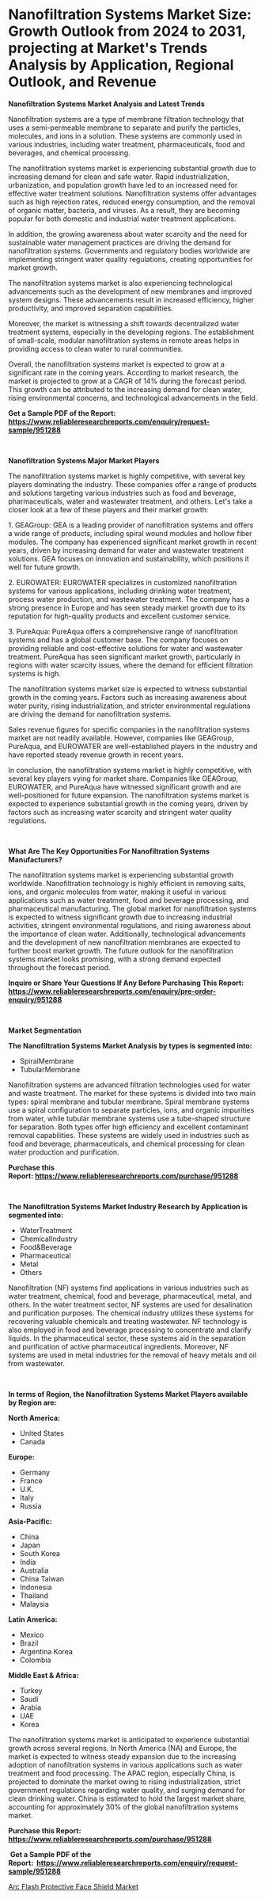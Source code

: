 <p><h1>Nanofiltration Systems Market Size: Growth Outlook from 2024 to 2031, projecting at Market's Trends Analysis by Application, Regional Outlook, and Revenue</h1></p><p><strong>Nanofiltration Systems Market Analysis and Latest Trends</strong></p>
<p><p>Nanofiltration systems are a type of membrane filtration technology that uses a semi-permeable membrane to separate and purify the particles, molecules, and ions in a solution. These systems are commonly used in various industries, including water treatment, pharmaceuticals, food and beverages, and chemical processing.</p><p>The nanofiltration systems market is experiencing substantial growth due to increasing demand for clean and safe water. Rapid industrialization, urbanization, and population growth have led to an increased need for effective water treatment solutions. Nanofiltration systems offer advantages such as high rejection rates, reduced energy consumption, and the removal of organic matter, bacteria, and viruses. As a result, they are becoming popular for both domestic and industrial water treatment applications.</p><p>In addition, the growing awareness about water scarcity and the need for sustainable water management practices are driving the demand for nanofiltration systems. Governments and regulatory bodies worldwide are implementing stringent water quality regulations, creating opportunities for market growth.</p><p>The nanofiltration systems market is also experiencing technological advancements such as the development of new membranes and improved system designs. These advancements result in increased efficiency, higher productivity, and improved separation capabilities.</p><p>Moreover, the market is witnessing a shift towards decentralized water treatment systems, especially in the developing regions. The establishment of small-scale, modular nanofiltration systems in remote areas helps in providing access to clean water to rural communities.</p><p>Overall, the nanofiltration systems market is expected to grow at a significant rate in the coming years. According to market research, the market is projected to grow at a CAGR of 14% during the forecast period. This growth can be attributed to the increasing demand for clean water, rising environmental concerns, and technological advancements in the field.</p></p>
<p><strong>Get a Sample PDF of the Report:&nbsp; <a href="https://www.reliableresearchreports.com/enquiry/request-sample/951288">https://www.reliableresearchreports.com/enquiry/request-sample/951288</a></strong></p>
<p>&nbsp;</p>
<p><strong>Nanofiltration Systems Major Market Players</strong></p>
<p><p>The nanofiltration systems market is highly competitive, with several key players dominating the industry. These companies offer a range of products and solutions targeting various industries such as food and beverage, pharmaceuticals, water and wastewater treatment, and others. Let's take a closer look at a few of these players and their market growth:</p><p>1. GEAGroup: GEA is a leading provider of nanofiltration systems and offers a wide range of products, including spiral wound modules and hollow fiber modules. The company has experienced significant market growth in recent years, driven by increasing demand for water and wastewater treatment solutions. GEA focuses on innovation and sustainability, which positions it well for future growth.</p><p>2. EUROWATER: EUROWATER specializes in customized nanofiltration systems for various applications, including drinking water treatment, process water production, and wastewater treatment. The company has a strong presence in Europe and has seen steady market growth due to its reputation for high-quality products and excellent customer service.</p><p>3. PureAqua: PureAqua offers a comprehensive range of nanofiltration systems and has a global customer base. The company focuses on providing reliable and cost-effective solutions for water and wastewater treatment. PureAqua has seen significant market growth, particularly in regions with water scarcity issues, where the demand for efficient filtration systems is high.</p><p>The nanofiltration systems market size is expected to witness substantial growth in the coming years. Factors such as increasing awareness about water purity, rising industrialization, and stricter environmental regulations are driving the demand for nanofiltration systems.</p><p>Sales revenue figures for specific companies in the nanofiltration systems market are not readily available. However, companies like GEAGroup, PureAqua, and EUROWATER are well-established players in the industry and have reported steady revenue growth in recent years.</p><p>In conclusion, the nanofiltration systems market is highly competitive, with several key players vying for market share. Companies like GEAGroup, EUROWATER, and PureAqua have witnessed significant growth and are well-positioned for future expansion. The nanofiltration systems market is expected to experience substantial growth in the coming years, driven by factors such as increasing water scarcity and stringent water quality regulations.</p></p>
<p>&nbsp;</p>
<p><strong>What Are The Key Opportunities For Nanofiltration Systems Manufacturers?</strong></p>
<p><p>The nanofiltration systems market is experiencing substantial growth worldwide. Nanofiltration technology is highly efficient in removing salts, ions, and organic molecules from water, making it useful in various applications such as water treatment, food and beverage processing, and pharmaceutical manufacturing. The global market for nanofiltration systems is expected to witness significant growth due to increasing industrial activities, stringent environmental regulations, and rising awareness about the importance of clean water. Additionally, technological advancements and the development of new nanofiltration membranes are expected to further boost market growth. The future outlook for the nanofiltration systems market looks promising, with a strong demand expected throughout the forecast period.</p></p>
<p><strong>Inquire or Share Your Questions If Any Before Purchasing This Report: <a href="https://www.reliableresearchreports.com/enquiry/pre-order-enquiry/951288">https://www.reliableresearchreports.com/enquiry/pre-order-enquiry/951288</a></strong></p>
<p>&nbsp;</p>
<p><strong>Market Segmentation</strong></p>
<p><strong>The Nanofiltration Systems Market Analysis by types is segmented into:</strong></p>
<p><ul><li>SpiralMembrane</li><li>TubularMembrane</li></ul></p>
<p><p>Nanofiltration systems are advanced filtration technologies used for water and waste treatment. The market for these systems is divided into two main types: spiral membrane and tubular membrane. Spiral membrane systems use a spiral configuration to separate particles, ions, and organic impurities from water, while tubular membrane systems use a tube-shaped structure for separation. Both types offer high efficiency and excellent contaminant removal capabilities. These systems are widely used in industries such as food and beverage, pharmaceuticals, and chemical processing for clean water production and purification.</p></p>
<p><strong>Purchase this Report:&nbsp;<a href="https://www.reliableresearchreports.com/purchase/951288">https://www.reliableresearchreports.com/purchase/951288</a></strong></p>
<p>&nbsp;</p>
<p><strong>The Nanofiltration Systems Market Industry Research by Application is segmented into:</strong></p>
<p><ul><li>WaterTreatment</li><li>ChemicalIndustry</li><li>Food&Beverage</li><li>Pharmaceutical</li><li>Metal</li><li>Others</li></ul></p>
<p><p>Nanofiltration (NF) systems find applications in various industries such as water treatment, chemical, food and beverage, pharmaceutical, metal, and others. In the water treatment sector, NF systems are used for desalination and purification purposes. The chemical industry utilizes these systems for recovering valuable chemicals and treating wastewater. NF technology is also employed in food and beverage processing to concentrate and clarify liquids. In the pharmaceutical sector, these systems aid in the separation and purification of active pharmaceutical ingredients. Moreover, NF systems are used in metal industries for the removal of heavy metals and oil from wastewater.</p></p>
<p>&nbsp;</p>
<p><strong>In terms of Region, the Nanofiltration Systems Market Players available by Region are:</strong></p>
<p>
    <p> <strong> North America: </strong>
        <ul>
            <li>United States</li>
            <li>Canada</li>
        </ul>
        </p> 
    <p> <strong> Europe: </strong>
        <ul>
            <li>Germany</li>
            <li>France</li>
            <li>U.K.</li>
            <li>Italy</li>
            <li>Russia</li>
        </ul>
        </p> 
    <p> <strong> Asia-Pacific: </strong>
        <ul>
            <li>China</li>
            <li>Japan</li>
            <li>South Korea</li>
            <li>India</li>
            <li>Australia</li>
            <li>China Taiwan</li>
            <li>Indonesia</li>
            <li>Thailand</li>
            <li>Malaysia</li>
        </ul>
        </p> 
    <p> <strong> Latin America: </strong>
        <ul>
            <li>Mexico</li>
            <li>Brazil</li>
            <li>Argentina Korea</li>
            <li>Colombia</li>
        </ul>
        </p> 
    <p> <strong> Middle East & Africa: </strong>
        <ul>
            <li>Turkey</li>
            <li>Saudi</li>
            <li>Arabia</li>
            <li>UAE</li>
            <li>Korea</li>
        </ul>
    </p>
    </p>
<p><p>The nanofiltration systems market is anticipated to experience substantial growth across several regions. In North America (NA) and Europe, the market is expected to witness steady expansion due to the increasing adoption of nanofiltration systems in various applications such as water treatment and food processing. The APAC region, especially China, is projected to dominate the market owing to rising industrialization, strict government regulations regarding water quality, and surging demand for clean drinking water. China is estimated to hold the largest market share, accounting for approximately 30% of the global nanofiltration systems market.</p></p>
<p><strong>Purchase this Report: <a href="https://www.reliableresearchreports.com/purchase/951288">https://www.reliableresearchreports.com/purchase/951288</a></strong></p>
<p>&nbsp;<strong>Get a Sample PDF of the Report:&nbsp;&nbsp;<a href="https://www.reliableresearchreports.com/enquiry/request-sample/951288">https://www.reliableresearchreports.com/enquiry/request-sample/951288</a></strong></p>
<p><strong></strong></p>
<p><p><a href="https://issuu.com/reportprime-2/docs/arc-flash-protective-face-shield-market-size-2030.">Arc Flash Protective Face Shield Market</a></p></p>